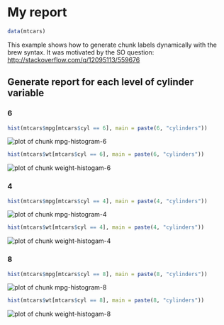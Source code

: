 # My report


```r
data(mtcars)
```

This example shows how to generate chunk labels dynamically with the brew syntax. It was motivated by the SO question: http://stackoverflow.com/q/12095113/559676



## Generate report for each level of cylinder variable

### 6

```r
hist(mtcars$mpg[mtcars$cyl == 6], main = paste(6, "cylinders"))
```

![plot of chunk mpg-histogram-6](http://db.yihui.org/knitr-examples/figure/041-label-i-mpg-histogram-6-1.png)

```r
hist(mtcars$wt[mtcars$cyl == 6], main = paste(6, "cylinders"))
```

![plot of chunk weight-histogam-6](http://db.yihui.org/knitr-examples/figure/041-label-i-weight-histogam-6-1.png)

### 4

```r
hist(mtcars$mpg[mtcars$cyl == 4], main = paste(4, "cylinders"))
```

![plot of chunk mpg-histogram-4](http://db.yihui.org/knitr-examples/figure/041-label-i-mpg-histogram-4-1.png)

```r
hist(mtcars$wt[mtcars$cyl == 4], main = paste(4, "cylinders"))
```

![plot of chunk weight-histogam-4](http://db.yihui.org/knitr-examples/figure/041-label-i-weight-histogam-4-1.png)

### 8

```r
hist(mtcars$mpg[mtcars$cyl == 8], main = paste(8, "cylinders"))
```

![plot of chunk mpg-histogram-8](http://db.yihui.org/knitr-examples/figure/041-label-i-mpg-histogram-8-1.png)

```r
hist(mtcars$wt[mtcars$cyl == 8], main = paste(8, "cylinders"))
```

![plot of chunk weight-histogam-8](http://db.yihui.org/knitr-examples/figure/041-label-i-weight-histogam-8-1.png)
